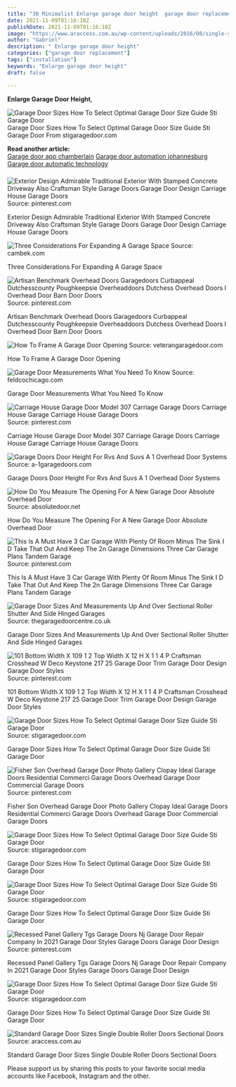 ```yaml
---
title: "38 Minimalist Enlarge garage door height  garage door replacement"
date: 2021-11-09T01:16:18Z
publishDate: 2021-11-09T01:16:18Z
image: "https://www.araccess.com.au/wp-content/uploads/2016/08/single-sectional-garage-door-sizes.jpg"
author: "Gabriel"
description: " Enlarge garage door height"
categories: ["garage door replacement"]
tags: ["installation"]
keywords: "Enlarge garage door height"
draft: false

---
```

<!-- Head tag Code -->
**Enlarge Garage Door Height**, 

![Garage Door Sizes How To Select Optimal Garage Door Size Guide Sti Garage Door](https://stigaragedoor.com/wp-content/webp-express/webp-images/uploads/2019/09/OQpHeiKaTdm7lpCca_y0kg-scaled.jpg.webp "Garage Door Sizes How To Select Optimal Garage Door Size Guide Sti Garage Door")
Garage Door Sizes How To Select Optimal Garage Door Size Guide Sti Garage Door From stigaragedoor.com

**Read another article:**  
[Garage door app chamberlain](/garage-door-app-chamberlain/)
[Garage door automation johannesburg](/garage-door-automation-johannesburg/)
[Garage door automatic technology](/garage-door-automatic-technology/)




### 

 


![Exterior Design Admirable Traditional Exterior With Stamped Concrete Driveway Also Craftsman Style Garage Doors Garage Door Design Carriage House Garage Doors](https://i.pinimg.com/564x/bc/60/c0/bc60c06c602ed882f6a60f71ade520db--carriage-house-garage-doors-wooden-garage-doors.jpg "Exterior Design Admirable Traditional Exterior With Stamped Concrete Driveway Also Craftsman Style Garage Doors Garage Door Design Carriage House Garage Doors")
Source: pinterest.com

Exterior Design Admirable Traditional Exterior With Stamped Concrete Driveway Also Craftsman Style Garage Doors Garage Door Design Carriage House Garage Doors  

![Three Considerations For Expanding A Garage Space](https://cambek.com/wp-content/uploads/2020/02/GarageDoor_Modern_Crop.png "Three Considerations For Expanding A Garage Space")
Source: cambek.com

Three Considerations For Expanding A Garage Space  

![Artisan Benchmark Overhead Doors Garagedoors Curbappeal Dutchesscounty Poughkeepsie Overheaddoors Dutchess Overhead Doors I Overhead Door Barn Door Doors](https://i.pinimg.com/originals/be/ed/0a/beed0a539ea0e69d5893b6c525f8c8cd.jpg "Artisan Benchmark Overhead Doors Garagedoors Curbappeal Dutchesscounty Poughkeepsie Overheaddoors Dutchess Overhead Doors I Overhead Door Barn Door Doors")
Source: pinterest.com

Artisan Benchmark Overhead Doors Garagedoors Curbappeal Dutchesscounty Poughkeepsie Overheaddoors Dutchess Overhead Doors I Overhead Door Barn Door Doors  

![How To Frame A Garage Door Opening](https://veterangaragedoor.com/wp-content/uploads/2019/01/VETERAN-GARAGE-DOOR-SERVICE-HOW-TO-MEASURE-A-DOOR-FRAME-2017-2018-2019.jpeg "How To Frame A Garage Door Opening")
Source: veterangaragedoor.com

How To Frame A Garage Door Opening  

![Garage Door Measurements What You Need To Know](http://www.feldcochicago.com/wp-content/uploads/2016/05/garage-door-measurements.png "Garage Door Measurements What You Need To Know")
Source: feldcochicago.com

Garage Door Measurements What You Need To Know  

![Carriage House Garage Door Model 307 Carriage Garage Doors Carriage House Garage Carriage House Garage Doors](https://i.pinimg.com/originals/69/17/76/6917765f4d763ad76906bf08f6853e30.jpg "Carriage House Garage Door Model 307 Carriage Garage Doors Carriage House Garage Carriage House Garage Doors")
Source: pinterest.com

Carriage House Garage Door Model 307 Carriage Garage Doors Carriage House Garage Carriage House Garage Doors  

![Garage Doors Door Height For Rvs And Suvs A 1 Overhead Door Systems](https://www.a-1garagedoors.com/sites/a-1garagedoors.com/files/00_A-1OverheadDoorSystems/blog/GarageDoorMeasured.png "Garage Doors Door Height For Rvs And Suvs A 1 Overhead Door Systems")
Source: a-1garagedoors.com

Garage Doors Door Height For Rvs And Suvs A 1 Overhead Door Systems  

![How Do You Measure The Opening For A New Garage Door Absolute Overhead Door](https://absolutedoor.net/wp-content/uploads/2019/10/How-To-Measure-For-A-New-Garage-Door-Installation.jpg "How Do You Measure The Opening For A New Garage Door Absolute Overhead Door")
Source: absolutedoor.net

How Do You Measure The Opening For A New Garage Door Absolute Overhead Door  

![This Is A Must Have 3 Car Garage With Plenty Of Room Minus The Sink I D Take That Out And Keep The 2n Garage Dimensions Three Car Garage Plans Tandem Garage](https://i.pinimg.com/originals/32/a8/a9/32a8a97d29f74ffb9e337fed9e8bad7f.jpg "This Is A Must Have 3 Car Garage With Plenty Of Room Minus The Sink I D Take That Out And Keep The 2n Garage Dimensions Three Car Garage Plans Tandem Garage")
Source: pinterest.com

This Is A Must Have 3 Car Garage With Plenty Of Room Minus The Sink I D Take That Out And Keep The 2n Garage Dimensions Three Car Garage Plans Tandem Garage  

![Garage Door Sizes And Measurements Up And Over Sectional Roller Shutter And Side Hinged Garages](https://www.thegaragedoorcentre.co.uk/UserFiles/Image/images/Langston110777a.jpg "Garage Door Sizes And Measurements Up And Over Sectional Roller Shutter And Side Hinged Garages")
Source: thegaragedoorcentre.co.uk

Garage Door Sizes And Measurements Up And Over Sectional Roller Shutter And Side Hinged Garages  

![101 Bottom Width X 109 1 2 Top Width X 12 H X 1 1 4 P Craftsman Crosshead W Deco Keystone 217 25 Garage Door Trim Garage Door Design Garage Door Styles](https://i.pinimg.com/736x/ed/35/4f/ed354f3b899d5e3d2c7b995a44dec1a9.jpg "101 Bottom Width X 109 1 2 Top Width X 12 H X 1 1 4 P Craftsman Crosshead W Deco Keystone 217 25 Garage Door Trim Garage Door Design Garage Door Styles")
Source: pinterest.com

101 Bottom Width X 109 1 2 Top Width X 12 H X 1 1 4 P Craftsman Crosshead W Deco Keystone 217 25 Garage Door Trim Garage Door Design Garage Door Styles  

![Garage Door Sizes How To Select Optimal Garage Door Size Guide Sti Garage Door](https://stigaragedoor.com/wp-content/webp-express/webp-images/uploads/2019/09/2c448fb0-77f1-4b91-ab8a-5839aa83ea7b.jpg.webp "Garage Door Sizes How To Select Optimal Garage Door Size Guide Sti Garage Door")
Source: stigaragedoor.com

Garage Door Sizes How To Select Optimal Garage Door Size Guide Sti Garage Door  

![Fisher Son Overhead Garage Door Photo Gallery Clopay Ideal Garage Doors Residential Commerci Garage Doors Overhead Garage Door Commercial Garage Doors](https://i.pinimg.com/600x315/fd/3e/62/fd3e6234f38a750ef1d64d048ce18532.jpg "Fisher Son Overhead Garage Door Photo Gallery Clopay Ideal Garage Doors Residential Commerci Garage Doors Overhead Garage Door Commercial Garage Doors")
Source: pinterest.com

Fisher Son Overhead Garage Door Photo Gallery Clopay Ideal Garage Doors Residential Commerci Garage Doors Overhead Garage Door Commercial Garage Doors  

![Garage Door Sizes How To Select Optimal Garage Door Size Guide Sti Garage Door](https://stigaragedoor.com/wp-content/webp-express/webp-images/uploads/2019/09/OQpHeiKaTdm7lpCca_y0kg-scaled.jpg.webp "Garage Door Sizes How To Select Optimal Garage Door Size Guide Sti Garage Door")
Source: stigaragedoor.com

Garage Door Sizes How To Select Optimal Garage Door Size Guide Sti Garage Door  

![Garage Door Sizes How To Select Optimal Garage Door Size Guide Sti Garage Door](https://stigaragedoor.com/wp-content/uploads/2019/09/IMG_5197.jpg "Garage Door Sizes How To Select Optimal Garage Door Size Guide Sti Garage Door")
Source: stigaragedoor.com

Garage Door Sizes How To Select Optimal Garage Door Size Guide Sti Garage Door  

![Recessed Panel Gallery Tgs Garage Doors Nj Garage Door Repair Company In 2021 Garage Door Styles Garage Doors Garage Door Design](https://i.pinimg.com/736x/af/c6/46/afc6465d6fd763ab63028630064d4808--garage-door-trim-carriage-house-garage-doors.jpg "Recessed Panel Gallery Tgs Garage Doors Nj Garage Door Repair Company In 2021 Garage Door Styles Garage Doors Garage Door Design")
Source: pinterest.com

Recessed Panel Gallery Tgs Garage Doors Nj Garage Door Repair Company In 2021 Garage Door Styles Garage Doors Garage Door Design  

![Garage Door Sizes How To Select Optimal Garage Door Size Guide Sti Garage Door](https://stigaragedoor.com/wp-content/webp-express/webp-images/uploads/2019/09/88b2338d-f11d-4447-9948-4eaadc99ddb5-1.jpg.webp "Garage Door Sizes How To Select Optimal Garage Door Size Guide Sti Garage Door")
Source: stigaragedoor.com

Garage Door Sizes How To Select Optimal Garage Door Size Guide Sti Garage Door  

![Standard Garage Door Sizes Single Double Roller Doors Sectional Doors](https://www.araccess.com.au/wp-content/uploads/2016/08/single-sectional-garage-door-sizes.jpg "Standard Garage Door Sizes Single Double Roller Doors Sectional Doors")
Source: araccess.com.au

Standard Garage Door Sizes Single Double Roller Doors Sectional Doors  

Please support us by sharing this posts to your favorite social media accounts like Facebook, Instagram and the other.

